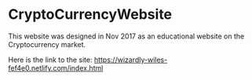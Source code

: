 # CryptoCurrencyWebsite

This website was designed in Nov 2017 as an educational website on the Cryptocurrency market. 

Here is the link to the site: https://wizardly-wiles-fef4e0.netlify.com/index.html

